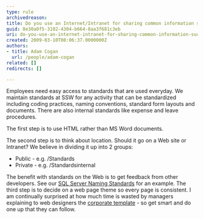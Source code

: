 ```yaml
---
type: rule
archivedreason: 
title: Do you use an Internet/Intranet for sharing common information such as Company Standards?
guid: 8e30a0f5-3102-4304-b664-8aa3f681c3eb
uri: do-you-use-an-internet-intranet-for-sharing-common-information-such-as-company-standards
created: 2009-03-10T08:06:37.0000000Z
authors:
- title: Adam Cogan
  url: /people/adam-cogan
related: []
redirects: []

---
```


Employees need easy access to standards that are used everyday. We maintain standards at SSW for any activity that can be standardized including coding practices, naming conventions, standard form layouts and documents. There are also internal standards like expense and leave procedures.

<!--endintro-->

The first step is to use HTML rather than MS Word documents.

The second step is to think about location. Should it go on a Web site or Intranet? We believe in dividing it up into 2 groups:

* Public - e.g. /Standards
* Private - e.g. /Standardsinternal

 The benefit with standards on the Web is to get feedback from other developers. See our [SQL Server Naming Standards](http&#58;//www.ssw.com.au/ssw/Standards/DeveloperSQLServer/SQLServerStandard_1_ObjectNaming.aspx) for an example. 
The third step is to decide on a web page theme so every page is consistent. I am continually surprised at how much time is wasted by managers explaining to web designers the [corporate template](http&#58;//www.ssw.com.au/ssw/Standards/Templates/SSWWebTemplate.aspx) - so get smart and do one up that they can follow.
